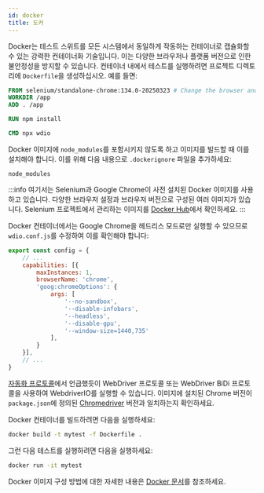 ```yaml
---
id: docker
title: 도커
---
```


Docker는 테스트 스위트를 모든 시스템에서 동일하게 작동하는 컨테이너로 캡슐화할 수 있는 강력한 컨테이너화 기술입니다. 이는 다양한 브라우저나 플랫폼 버전으로 인한 불안정성을 방지할 수 있습니다. 컨테이너 내에서 테스트를 실행하려면 프로젝트 디렉토리에 `Dockerfile`을 생성하십시오. 예를 들면:

```Dockerfile
FROM selenium/standalone-chrome:134.0-20250323 # Change the browser and version according to your needs
WORKDIR /app
ADD . /app

RUN npm install

CMD npx wdio
```

Docker 이미지에 `node_modules`를 포함시키지 않도록 하고 이미지를 빌드할 때 이를 설치해야 합니다. 이를 위해 다음 내용으로 `.dockerignore` 파일을 추가하세요:

```
node_modules
```

:::info
여기서는 Selenium과 Google Chrome이 사전 설치된 Docker 이미지를 사용하고 있습니다. 다양한 브라우저 설정과 브라우저 버전으로 구성된 여러 이미지가 있습니다. Selenium 프로젝트에서 관리하는 이미지를 [Docker Hub](https://hub.docker.com/u/selenium)에서 확인하세요.
:::

Docker 컨테이너에서는 Google Chrome을 헤드리스 모드로만 실행할 수 있으므로 `wdio.conf.js`를 수정하여 이를 확인해야 합니다:

```js title="wdio.conf.js"
export const config = {
    // ...
    capabilities: [{
        maxInstances: 1,
        browserName: 'chrome',
        'goog:chromeOptions': {
            args: [
                '--no-sandbox',
                '--disable-infobars',
                '--headless',
                '--disable-gpu',
                '--window-size=1440,735'
            ],
        }
    }],
    // ...
}
```

[자동화 프로토콜](/docs/automationProtocols)에서 언급했듯이 WebDriver 프로토콜 또는 WebDriver BiDi 프로토콜을 사용하여 WebdriverIO를 실행할 수 있습니다. 이미지에 설치된 Chrome 버전이 `package.json`에 정의된 [Chromedriver](https://www.npmjs.com/package/chromedriver) 버전과 일치하는지 확인하세요.

Docker 컨테이너를 빌드하려면 다음을 실행하세요:

```sh
docker build -t mytest -f Dockerfile .
```

그런 다음 테스트를 실행하려면 다음을 실행하세요:

```sh
docker run -it mytest
```

Docker 이미지 구성 방법에 대한 자세한 내용은 [Docker 문서](https://docs.docker.com/)를 참조하세요.
